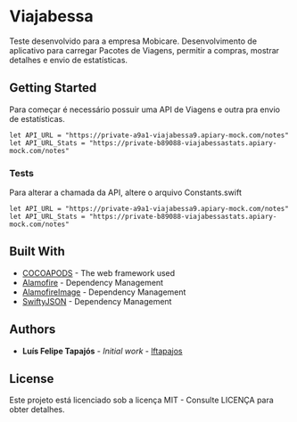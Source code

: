 # Viajabessa


Teste desenvolvido para a empresa Mobicare. Desenvolvimento de aplicativo para carregar Pacotes de Viagens, permitir a compras, mostrar detalhes e envio de estatísticas.

## Getting Started

Para começar é necessário possuir uma API de Viagens e outra pra envio de estatísticas.

```
let API_URL = "https://private-a9a1-viajabessa9.apiary-mock.com/notes"
let API_URL_Stats = "https://private-b89088-viajabessastats.apiary-mock.com/notes"
```

### Tests

Para alterar a chamada da API, altere o arquivo Constants.swift

```
let API_URL = "https://private-a9a1-viajabessa9.apiary-mock.com/notes"
let API_URL_Stats = "https://private-b89088-viajabessastats.apiary-mock.com/notes"
```

## Built With

* [COCOAPODS](https://cocoapods.org) - The web framework used
* [Alamofire](https://github.com/Alamofire/Alamofire) - Dependency Management
* [AlamofireImage](https://github.com/Alamofire/AlamofireImage) - Dependency Management
* [SwiftyJSON](https://github.com/SwiftyJSON/SwiftyJSON) - Dependency Management

## Authors

* **Luís Felipe Tapajós** - *Initial work* - [lftapajos](https://github.com/lftapajos)

## License

Este projeto está licenciado sob a licença MIT - Consulte LICENÇA para obter detalhes.
